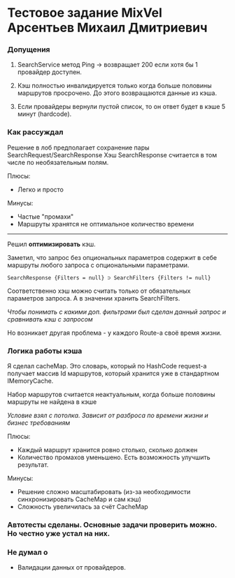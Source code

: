 # Тестовое задание MixVel Арсентьев Михаил Дмитриевич
### Допущения
1. SearchService метод Ping -> возвращает 200 если хотя бы 1 провайдер доступен.

2. Кэш полностью инвалидируется только когда больше половины маршрутов просрочено. До этого возвращаются данные из кэша. 

4. Если провайдеры вернули пустой список, то он ответ будет в кэше 5 минут (hardcode).


### Как рассуждал
Решение в лоб предполагает сохранение пары SearchRequest/SearchResponse
Хэш SearchResponse считается в том числе по необязательным полям.

Плюсы:
- Легко и просто

Минусы:
- Частые "промахи"
- Маршруты хранятся не оптимальное количество времени
---

Решил **оптимизировать** кэш.

Заметил, что запрос без опциональных параметров содержит 
в себе маршруты любого запроса с опциональными параметрами.

```
SearchResponse {Filters = null} ⊃ SearchFilters {Filters != null}
```

Соответственно хэш можно считать только от обязательных параметров запроса.
А в значении хранить SearchFilters.

*Чтобы понимать с какими доп. фильтрами был сделан данный запрос и сравнивать кэш с запросом*

Но возникает другая проблема - у каждого Route-а своё время жизни.

### Логика работы кэша
Я сделал cacheMap. Это словарь, который по HashCode request-а получает массив Id маршрутов,
который хранится уже в стандартном IMemoryCache.

Набор маршрутов считается неактуальным, когда больше половины маршруты не найдена в кэше

*Условие взял с потолка. Зависит от разброса по времени жизни и бизнес требованиям*

Плюсы:
- Каждый маршрут хранится ровно столько, сколько должен
- Количество промахов уменьшено. Есть возможность улучшить результат.

Минусы:
- Решение сложно масштабировать (из-за необходимости синхронизировать CacheMap и сам кэш)
- Сложность увеличилась за счёт CacheMap

### Автотесты сделаны. Основные задачи проверить можно. Но честно уже устал на них.

### Не думал о

* Валидации данных от провайдеров.

